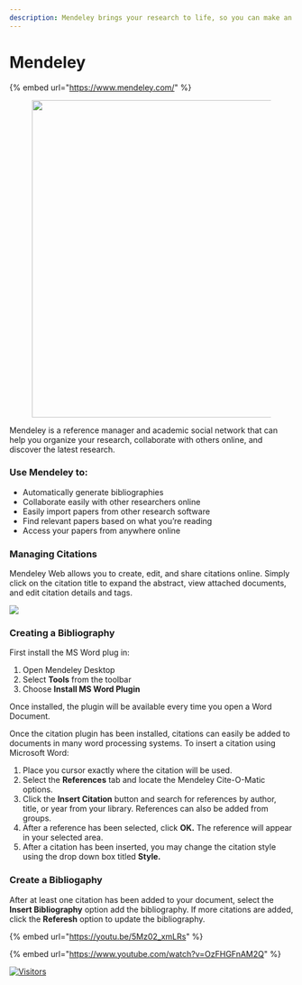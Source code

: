 ```yaml
---
description: Mendeley brings your research to life, so you can make an impact on tomorrow
---
```


# Mendeley

{% embed url="https://www.mendeley.com/" %}

<div data-full-width="false">

<figure><img src="https://libapps.s3.amazonaws.com/accounts/925/images/mendeley2.JPG" alt="" width="563"><figcaption></figcaption></figure>

</div>

Mendeley is a reference manager and academic social network that can help you organize your research, collaborate with others online, and discover the latest research.

### Use Mendeley to:

* Automatically generate bibliographies
* Collaborate easily with other researchers online
* Easily import papers from other research software
* Find relevant papers based on what you’re reading
* Access your papers from anywhere online

### Managing Citations

Mendeley Web allows you to create, edit, and share citations online. Simply click on the citation title to expand the abstract, view attached documents, and edit citation details and tags.

![](http://lgimages.s3.amazonaws.com/data/imagemanager/70810/webcitationnotes.jpg)

### Creating a Bibliography

First install the MS Word plug in:

1. Open Mendeley Desktop
2. Select **Tools** from the toolbar
3. Choose **Install MS Word Plugin**

Once installed, the plugin will be available every time you open a Word Document.

Once the citation plugin has been installed, citations can easily be added to documents in many word processing systems. To insert a citation using Microsoft Word:

1. Place you cursor exactly where the citation will be used.
2. Select the **References** tab and locate the Mendeley Cite-O-Matic options.
3. Click the **Insert Citation** button and search for references by author, title, or year from your library. References can also be added from groups.
4. After a reference has been selected, click **OK.** The reference will appear in your selected area.
5. After a citation has been inserted, you may change the citation style using the drop down box titled **Style.**

### **Create a Bibliogaphy**

After at least one citation has been added to your document, select the **Insert Bibliography** option add the bibliography. If more citations are added, click the **Referesh** option to update the bibliography.

{% embed url="https://youtu.be/5Mz02_xmLRs" %}

{% embed url="https://www.youtube.com/watch?v=OzFHGFnAM2Q" %}


[![Visitors](https://api.visitorbadge.io/api/visitors?path=https%3A%2F%2Fgithub.com%2Fdrshahizan\&labelColor=%23697689\&countColor=%23555555\&style=plastic)](https://visitorbadge.io/status?path=https%3A%2F%2Fgithub.com%2Fdrshahizan)
